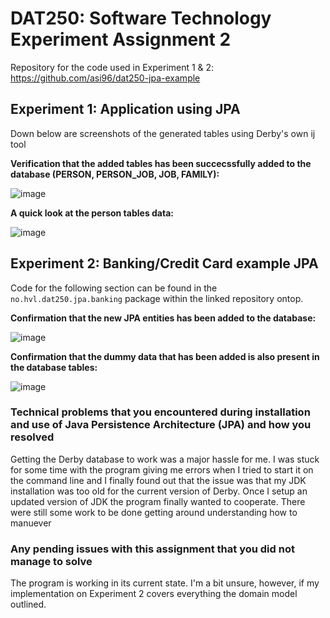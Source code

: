 # DAT250: Software Technology Experiment Assignment 2 #

Repository for the code used in Experiment 1 & 2: https://github.com/asi96/dat250-jpa-example

## Experiment 1: Application using JPA ##
Down below are screenshots of the generated tables using Derby's own ij tool

**Verification that the added tables has been succecssfully added to the database (PERSON, PERSON_JOB, JOB, FAMILY):**

![image](https://user-images.githubusercontent.com/31306712/132953558-3c024d0a-2a4f-4a1f-babc-7196510eabee.png)

**A quick look at the person tables data:**

![image](https://user-images.githubusercontent.com/31306712/132953538-034fb9a4-fcbc-4078-9706-cdbd3a86d9af.png)

## Experiment 2: Banking/Credit Card example JPA ##

Code for the following section can be found in the `no.hvl.dat250.jpa.banking` package within the linked repository ontop.

**Confirmation that the new JPA entities has been added to the database:**

![image](https://user-images.githubusercontent.com/31306712/132957617-64129217-7e61-4684-859d-23083bfd1e83.png)


**Confirmation that the dummy data that has been added is also present in the database tables:**

![image](https://user-images.githubusercontent.com/31306712/132957742-05a23111-05ed-445d-a62c-8d8484022581.png)

### Technical problems that you encountered during installation and use of Java Persistence Architecture (JPA) and how you resolved ###
Getting the Derby database to work was a major hassle for me. I was stuck for some time with the program giving me errors when I tried to start it on the command line and I finally found out that the issue was that my JDK installation was too old for the current version of Derby. Once I setup an updated version of JDK the program finally wanted to cooperate. There were still some work to be done getting around understanding how to manuever

### Any pending issues with this assignment that you did not manage to solve ###
The program is working in its current state. I'm a bit unsure, however, if my implementation on Experiment 2 covers everything the domain model outlined.

